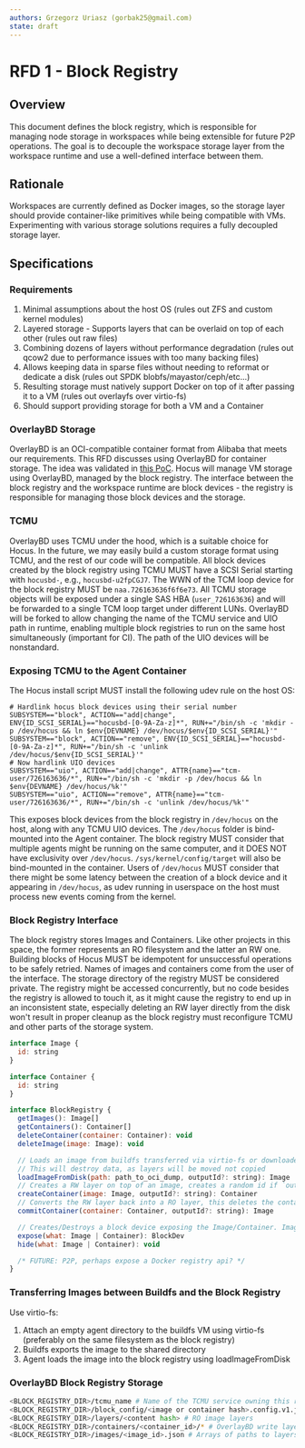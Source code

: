 ```yaml
---
authors: Grzegorz Uriasz (gorbak25@gmail.com)
state: draft
---
```


# RFD 1 - Block Registry

## Overview

This document defines the block registry, which is responsible for managing node storage in workspaces while being extensible for future P2P operations. The goal is to decouple the workspace storage layer from the workspace runtime and use a well-defined interface between them.

## Rationale

Workspaces are currently defined as Docker images, so the storage layer should provide container-like primitives while being compatible with VMs. Experimenting with various storage solutions requires a fully decoupled storage layer.

## Specifications

### Requirements

1. Minimal assumptions about the host OS (rules out ZFS and custom kernel modules)
2. Layered storage - Supports layers that can be overlaid on top of each other (rules out raw files)
3. Combining dozens of layers without performance degradation (rules out qcow2 due to performance issues with too many backing files)
4. Allows keeping data in sparse files without needing to reformat or dedicate a disk (rules out SPDK blobfs/mayastor/ceph/etc...)
5. Resulting storage must natively support Docker on top of it after passing it to a VM (rules out overlayfs over virtio-fs)
6. Should support providing storage for both a VM and a Container

### OverlayBD Storage

OverlayBD is an OCI-compatible container format from Alibaba that meets our requirements. This RFD discusses using OverlayBD for container storage. The idea was validated in [this PoC](https://github.com/hocus-dev/hocus/pull/59). Hocus will manage VM storage using OverlayBD, managed by the block registry. The interface between the block registry and the workspace runtime are block devices - the registry is responsible for managing those block devices and the storage.

### TCMU

OverlayBD uses TCMU under the hood, which is a suitable choice for Hocus. In the future, we may easily build a custom storage format using TCMU, and the rest of our code will be compatible. All block devices created by the block registry using TCMU MUST have a SCSI Serial starting with `hocusbd-`, e.g., `hocusbd-u2fpCGJ7`. The WWN of the TCM loop device for the block registry MUST be `naa.726163636f6f6e73`. All TCMU storage objects will be exposed under a single SAS HBA (`user_726163636`) and will be forwarded to a single TCM loop target under different LUNs. OverlayBD will be forked to allow changing the name of the TCMU service and UIO path in runtime, enabling multiple block registries to run on the same host simultaneously (important for CI). The path of the UIO devices will be nonstandard.

### Exposing TCMU to the Agent Container

The Hocus install script MUST install the following udev rule on the host OS:

```
# Hardlink hocus block devices using their serial number
SUBSYSTEM=="block", ACTION=="add|change", ENV{ID_SCSI_SERIAL}=="hocusbd-[0-9A-Za-z]*", RUN+="/bin/sh -c 'mkdir -p /dev/hocus && ln $env{DEVNAME} /dev/hocus/$env{ID_SCSI_SERIAL}'"
SUBSYSTEM=="block", ACTION=="remove", ENV{ID_SCSI_SERIAL}=="hocusbd-[0-9A-Za-z]*", RUN+="/bin/sh -c 'unlink /dev/hocus/$env{ID_SCSI_SERIAL}'"
# Now hardlink UIO devices
SUBSYSTEM=="uio", ACTION=="add|change", ATTR{name}=="tcm-user/726163636/*", RUN+="/bin/sh -c 'mkdir -p /dev/hocus && ln $env{DEVNAME} /dev/hocus/%k'"
SUBSYSTEM=="uio", ACTION=="remove", ATTR{name}=="tcm-user/726163636/*", RUN+="/bin/sh -c 'unlink /dev/hocus/%k'"
```

This exposes block devices from the block registry in `/dev/hocus` on the host, along with any TCMU UIO devices. The `/dev/hocus` folder is bind-mounted into the Agent container. The block registry MUST consider that multiple agents might be running on the same computer, and it DOES NOT have exclusivity over `/dev/hocus`. `/sys/kernel/config/target` will also be bind-mounted in the container. Users of `/dev/hocus` MUST consider that there might be some latency between the creation of a block device and it appearing in `/dev/hocus`, as udev running in userspace on the host must process new events coming from the kernel.

### Block Registry Interface

The block registry stores Images and Containers. Like other projects in this space, the former represents an RO filesystem and the latter an RW one. Building blocks of Hocus MUST be idempotent for unsuccessful operations to be safely retried. Names of images and containers come from the user of the interface. The storage directory of the registry MUST be considered private. The registry might be accessed concurrently, but no code besides the registry is allowed to touch it, as it might cause the registry to end up in an inconsistent state, especially deleting an RW layer directly from the disk won't result in proper cleanup as the block registry must reconfigure TCMU and other parts of the storage system.

```js
interface Image {
  id: string
}

interface Container {
  id: string
}

interface BlockRegistry {
  getImages(): Image[]
  getContainers(): Container[]
  deleteContainer(container: Container): void
  deleteImage(image: Image): void

  // Loads an image from buildfs transferred via virtio-fs or downloaded from the internet using skopeo
  // This will destroy data, as layers will be moved not copied
  loadImageFromDisk(path: path_to_oci_dump, outputId?: string): Image
  // Creates a RW layer on top of an image, creates a random id if `outputId` is not supplied
  createContainer(image: Image, outputId?: string): Container
  // Converts the RW layer back into a RO layer, this deletes the container as overlaybd does not support cow snapshots
  commitContainer(container: Container, outputId?: string): Image

  // Creates/Destroys a block device exposing the Image/Container. Images will be exposed as RO block devices, Containers as RW block devices.
  expose(what: Image | Container): BlockDev
  hide(what: Image | Container): void

  /* FUTURE: P2P, perhaps expose a Docker registry api? */
}
```

### Transferring Images between Buildfs and the Block Registry

Use virtio-fs:

1. Attach an empty agent directory to the buildfs VM using virtio-fs (preferably on the same filesystem as the block registry)
2. Buildfs exports the image to the shared directory
3. Agent loads the image into the block registry using loadImageFromDisk

### OverlayBD Block Registry Storage

```bash
<BLOCK_REGISTRY_DIR>/tcmu_name # Name of the TCMU service owning this registry
<BLOCK_REGISTRY_DIR>/block_config/<image or container hash>.config.v1.json # OverlayBD configs for block devices
<BLOCK_REGISTRY_DIR>/layers/<content hash> # RO image layers
<BLOCK_REGISTRY_DIR>/containers/<container_id>/* # OverlayBD write layers
<BLOCK_REGISTRY_DIR>/images/<image_id>.json # Arrays of paths to layers, IF relative path then path is relative with regards to the manifest file
```
